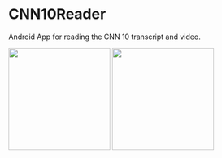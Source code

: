 # CNN10Reader
Android App for reading the CNN 10 transcript and video.

<img src="https://i.imgur.com/GrZpEHr.png" width="200px"/>  <img src="https://i.imgur.com/bvZ0oEM.png" width="200px"/>
